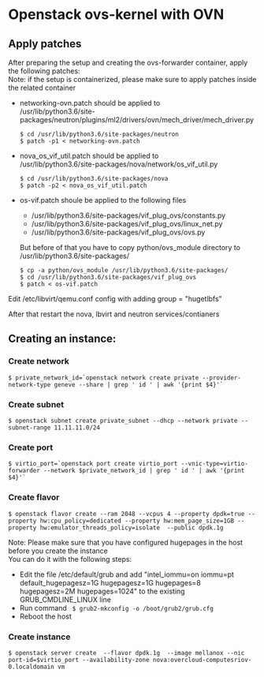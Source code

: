 # Openstack ovs-kernel with OVN

## Apply patches

After preparing the setup and creating the ovs-forwarder container, apply the following patches:  
Note: if the setup is containerized, please make sure to apply patches inside the related container

- networking-ovn.patch should be applied to  
    /usr/lib/python3.6/site-packages/neutron/plugins/ml2/drivers/ovn/mech_driver/mech_driver.py
    ```
    $ cd /usr/lib/python3.6/site-packages/neutron
    $ patch -p1 < networking-ovn.patch
    ```
    
- nova_os_vif_util.patch should be applied to  
    /usr/lib/python3.6/site-packages/nova/network/os_vif_util.py
    ```
    $ cd /usr/lib/python3.6/site-packages/nova
    $ patch -p2 < nova_os_vif_util.patch
    ```

- os-vif.patch shoule be applied to the following files  
    - /usr/lib/python3.6/site-packages/vif_plug_ovs/constants.py
    - /usr/lib/python3.6/site-packages/vif_plug_ovs/linux_net.py
    - /usr/lib/python3.6/site-packages/vif_plug_ovs/ovs.py
  
  But before of that you have to copy python/ovs_module directory to /usr/lib/python3.6/site-packages/

    ```
    $ cp -a python/ovs_module /usr/lib/python3.6/site-packages/
    $ cd /usr/lib/python3.6/site-packages/vif_plug_ovs
    $ patch < os-vif.patch
    ```
Edit /etc/libvirt/qemu.conf config with adding
group = "hugetlbfs"

After that restart the nova, lbvirt  and neutron services/contianers

## Creating an instance:

### Create network
```
$ private_network_id=`openstack network create private --provider-network-type geneve --share | grep ' id ' | awk '{print $4}'`
```
### Create subnet
```
$ openstack subnet create private_subnet --dhcp --network private --subnet-range 11.11.11.0/24
```
### Create port
```
$ virtio_port=`openstack port create virtio_port --vnic-type=virtio-forwarder --network $private_network_id | grep ' id ' | awk '{print $4}'`
```
### Create flavor
```
$ openstack flavor create --ram 2048 --vcpus 4 --property dpdk=true --property hw:cpu_policy=dedicated --property hw:mem_page_size=1GB --property hw:emulator_threads_policy=isolate  --public dpdk.1g
```
Note:
Please make sure that you have configured hugepages in the host before you create the instance  
You can do it with the following steps:  
  - Edit the file /etc/default/grub and add "intel_iommu=on iommu=pt default_hugepagesz=1G hugepagesz=1G hugepages=8 hugepagesz=2M hugepages=1024" to the existing GRUB_CMDLINE_LINUX line
  - Run command ``` $ grub2-mkconfig -o /boot/grub2/grub.cfg```
  - Reboot the host

### Create instance
```
$ openstack server create  --flavor dpdk.1g  --image mellanox --nic port-id=$virtio_port --availability-zone nova:overcloud-computesriov-0.localdomain vm
```
